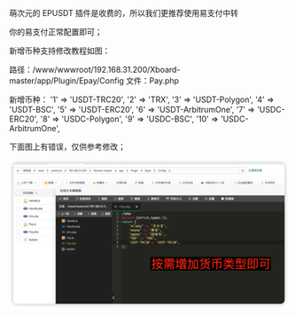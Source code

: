 萌次元的 EPUSDT 插件是收费的，所以我们更推荐使用易支付中转

你的易支付正常配置即可；

新增币种支持修改教程如图：

路径：/www/wwwroot/192.168.31.200/Xboard-master/app/Plugin/Epay/Config
文件：Pay.php

新增币种：
'1' => 'USDT-TRC20',
'2' => 'TRX',
'3' => 'USDT-Polygon',
'4' => 'USDT-BSC',
'5' => 'USDT-ERC20',
'6' => 'USDT-ArbitrumOne',
'7' => 'USDC-ERC20',
'8' => 'USDC-Polygon',
'9' => 'USDC-BSC',
'10' => 'USDC-ArbitrumOne',

下面图上有错误，仅供参考修改；

![img/01.png](img/01.png)
